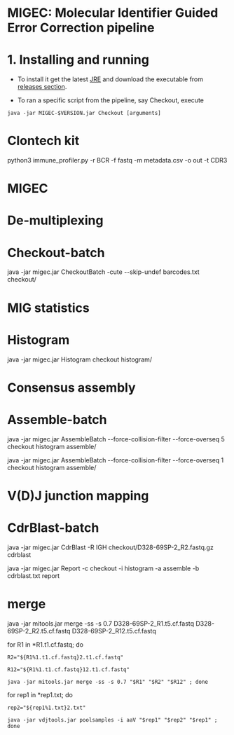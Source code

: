 MIGEC: Molecular Identifier Guided Error Correction pipeline
============================================================

# 1. Installing and running

* To install it get the latest [JRE](https://www.oracle.com/java/technologies/downloads/) and download the executable from [releases section](https://github.com/mikessh/MIGEC/releases).

* To ran a specific script from the pipeline, say Checkout, execute

```
java -jar MIGEC-$VERSION.jar Checkout [arguments]
```

# Clontech kit

python3 immune_profiler.py -r BCR -f fastq -m metadata.csv -o out -t CDR3

# MIGEC

# De-multiplexing
# Checkout-batch

java -jar migec.jar CheckoutBatch -cute --skip-undef barcodes.txt checkout/


# MIG statistics
# Histogram

java -jar migec.jar Histogram checkout histogram/


# Consensus assembly
# Assemble-batch

java -jar migec.jar AssembleBatch --force-collision-filter --force-overseq 5 checkout histogram assemble/

java -jar migec.jar AssembleBatch --force-collision-filter --force-overseq 1 checkout histogram assemble/


# V(D)J junction mapping

# CdrBlast-batch

java -jar migec.jar CdrBlast -R IGH checkout/D328-69SP-2_R2.fastq.gz cdrblast

java -jar migec.jar Report -c checkout -i histogram -a assemble -b cdrblast.txt report

# merge

java -jar mitools.jar merge -ss -s 0.7 D328-69SP-2_R1.t5.cf.fastq D328-69SP-2_R2.t5.cf.fastq 
D328-69SP-2_R12.t5.cf.fastq

for R1 in *R1.t1.cf.fastq; do

    R2="${R1%1.t1.cf.fastq}2.t1.cf.fastq"
    
    R12="${R1%1.t1.cf.fastq}12.t1.cf.fastq"

    java -jar mitools.jar merge -ss -s 0.7 "$R1" "$R2" "$R12" ; done




for rep1 in *rep1.txt; do

    rep2="${rep1%1.txt}2.txt"
    
    java -jar vdjtools.jar poolsamples -i aaV "$rep1" "$rep2" "$rep1" ; done

